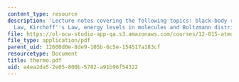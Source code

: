 ```yaml
---
content_type: resource
description: 'Lecture notes covering the following topics: black-body radiation, Stefan''s
  Law, Kirchoff''s Law, energy levels in molecules and Boltzmann distribution.'
file: https://ol-ocw-studio-app-qa.s3.amazonaws.com/courses/12-815-atmospheric-radiation-fall-2006/a4ea2da52e05800b5782a91b96f54322_thermo.pdf
file_type: application/pdf
parent_uid: 12600d0e-8de9-105b-6c5e-154517a183cf
resourcetype: Document
title: thermo.pdf
uid: a4ea2da5-2e05-800b-5782-a91b96f54322
---
```

